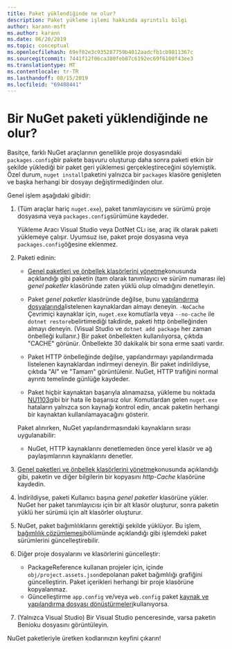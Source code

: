 ```yaml
---
title: Paket yüklendiğinde ne olur?
description: Paket yükleme işlemi hakkında ayrıntılı bilgi
author: karann-msft
ms.author: karann
ms.date: 06/20/2019
ms.topic: conceptual
ms.openlocfilehash: 69ef02e3c935287759b4012aadcfb1cb9811367c
ms.sourcegitcommit: 7441f12f06ca380feb87c6192ec69f6108f43ee3
ms.translationtype: MT
ms.contentlocale: tr-TR
ms.lasthandoff: 08/15/2019
ms.locfileid: "69488441"
---
```

# <a name="what-happens-when-a-nuget-package-is-installed"></a>Bir NuGet paketi yüklendiğinde ne olur?

Basitçe, farklı NuGet araçlarının genellikle proje dosyasındaki `packages.config`bir pakete başvuru oluşturup daha sonra paketi etkin bir şekilde yüklediği bir paket geri yüklemesi gerçekleştireceğini söylemiştik. Özel durum, `nuget install`paketini yalnızca bir `packages` klasöre genişleten ve başka herhangi bir dosyayı değiştirmediğinden olur.

Genel işlem aşağıdaki gibidir:

1. (Tüm araçlar hariç `nuget.exe`), paket tanımlayıcısını ve sürümü proje dosyasına veya `packages.config`sürümüne kaydeder.

   Yükleme Aracı Visual Studio veya DotNet CLı ise, araç ilk olarak paketi yüklemeye çalışır. Uyumsuz ise, paket proje dosyasına veya `packages.config`öğesine eklenmez.

2. Paketi edinin:
   - [Genel paketleri ve önbellek klasörlerini yönetme](../consume-packages/managing-the-global-packages-and-cache-folders.md)konusunda açıklandığı gibi paketin (tam olarak tanımlayıcı ve sürüm numarası ile) *genel paketler* klasöründe zaten yüklü olup olmadığını denetleyin.

   - Paket *genel paketler* klasöründe değilse, bunu [yapılandırma dosyalarında](../consume-packages/Configuring-NuGet-Behavior.md)listelenen kaynaklardan almayı deneyin. `-NoCache` Çevrimiçi kaynaklar için, `nuget.exe` komutlarla veya `--no-cache` ile `dotnet restore`belirtimediği takdirde, paketi http önbelleğinden almayı deneyin. (Visual Studio ve `dotnet add package` her zaman önbelleği kullanır.) Bir paket önbellekten kullanılıyorsa, çıktıda "CACHE" görünür. Önbellekte 30 dakikalık bir sona erme saati vardır.

   - Paket HTTP önbelleğinde değilse, yapılandırmayı yapılandırmada listelenen kaynaklardan indirmeyi deneyin. Bir paket indirildiyse, çıktıda "Al" ve "Tamam" görüntülenir. NuGet, HTTP trafiğini normal ayrıntı temelinde günlüğe kaydeder.

   - Paket hiçbir kaynaktan başarıyla alınamazsa, yükleme bu noktada [NU1103](../reference/errors-and-warnings/NU1103.md)gibi bir hata ile başarısız olur. Komutlardan gelen `nuget.exe` hataların yalnızca son kaynağı kontrol edin, ancak paketin herhangi bir kaynaktan kullanılamayacağını gösterir.

   Paket alınırken, NuGet yapılandırmasındaki kaynakların sırası uygulanabilir:

   - NuGet, HTTP kaynaklarını denetlemeden önce yerel klasör ve ağ paylaşımlarının kaynaklarını denetler.

3. [Genel paketleri ve önbellek klasörlerini yönetme](../consume-packages/managing-the-global-packages-and-cache-folders.md)konusunda açıklandığı gibi, paketin ve diğer bilgilerin bir kopyasını *http-Cache* klasörüne kaydedin.

4. İndirildiyse, paketi Kullanıcı başına *genel paketler* klasörüne yükler. NuGet her paket tanımlayıcısı için bir alt klasör oluşturur, sonra paketin yüklü her sürümü için alt klasörler oluşturur.

5. NuGet, paket bağımlılıklarını gerektiği şekilde yüklüyor. Bu işlem, [bağımlılık çözümlemesi](../concepts/dependency-resolution.md)bölümünde açıklandığı gibi işlemdeki paket sürümlerini güncelleştirebilir.

6. Diğer proje dosyalarını ve klasörlerini güncelleştir:

    - PackageReference kullanan projeler için, içinde `obj/project.assets.json`depolanan paket bağımlılığı grafiğini güncelleştirin. Paket içerikleri herhangi bir proje klasörüne kopyalanmaz.
    - Güncelleştirme `app.config` ve/veya `web.config` paket [kaynak ve yapılandırma dosyası dönüştürmeleri](../create-packages/source-and-config-file-transformations.md)kullanıyorsa.

7. (Yalnızca Visual Studio) Bir Visual Studio penceresinde, varsa paketin Benioku dosyasını görüntüleyin.

NuGet paketleriyle üretken kodlarınızın keyfini çıkarın!
